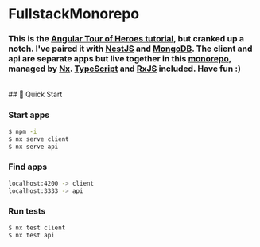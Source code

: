 # FullstackMonorepo

### This is the [Angular Tour of Heroes tutorial](https://angular.io/tutorial), but cranked up a notch. I've paired it with [NestJS](https://nestjs.com/) and [MongoDB](https://www.mongodb.com/). The client and api are separate apps but live together in this [monorepo](https://monorepo.tools/), managed by [Nx](https://nx.dev). [TypeScript](https://www.typescriptlang.org/) and [RxJS](https://rxjs.dev/) included. Have fun :)

<br>
## 🔎 Quick Start

### Start apps

```bash
$ npm -i
$ nx serve client
$ nx serve api
```

### Find apps

```bash
localhost:4200 -> client
localhost:3333 -> api
```

### Run tests

```bash
$ nx test client
$ nx test api
```

